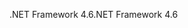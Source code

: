 <span data-ttu-id="126f8-101">.NET Framework 4.6</span><span class="sxs-lookup"><span data-stu-id="126f8-101">.NET Framework 4.6</span></span>